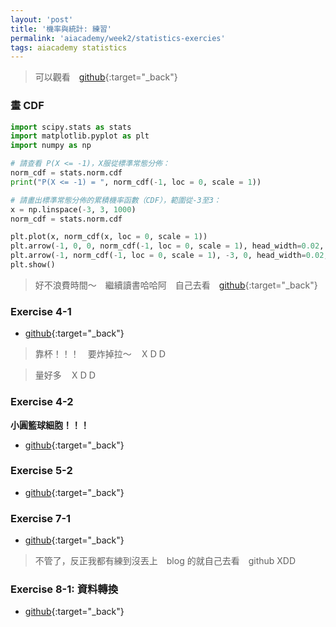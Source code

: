 ```yaml
---
layout: 'post'
title: '機率與統計: 練習'
permalink: 'aiacademy/week2/statistics-exercies'
tags: aiacademy statistics
---
```


> 可以觀看　[github](https://github.com/yuting3656/aiacademy){:target="_back"}

### 畫 CDF 

~~~python
import scipy.stats as stats
import matplotlib.pyplot as plt
import numpy as np

# 請查看 P(X <= -1)，X服從標準常態分佈：
norm_cdf = stats.norm.cdf
print("P(X <= -1) = ", norm_cdf(-1, loc = 0, scale = 1))

# 請畫出標準常態分佈的累積機率函數（CDF），範圍從-3至3：
x = np.linspace(-3, 3, 1000)
norm_cdf = stats.norm.cdf

plt.plot(x, norm_cdf(x, loc = 0, scale = 1))
plt.arrow(-1, 0, 0, norm_cdf(-1, loc = 0, scale = 1), head_width=0.02, width=0.005, head_length=0.02, color='r')
plt.arrow(-1, norm_cdf(-1, loc = 0, scale = 1), -3, 0, head_width=0.02, width=0.005, head_length=0.02, color='g')
plt.show()
~~~

> 好不浪費時間～　繼續讀書哈哈阿　自己去看　[github](https://github.com/yuting3656/aiacademy/blob/master/week2/StatPython_part1/AI_hmw_StatPython_2-1.ipynb){:target="_back"}


### Exercise 4-1

- [github](https://github.com/yuting3656/aiacademy/blob/master/week2/StatPython_part2/AI_hmw_StatPython_4-1.ipynb){:target="_back"}

> 靠杯！！！　要炸掉拉～　ＸＤＤ

> 量好多　ＸＤＤ


### Exercise 4-2
  
  __小圓籃球細胞！！！__　

- [github](https://github.com/yuting3656/aiacademy/blob/master/week2/StatPython_part2/AI_hmw_StatPython_4-2.ipynb){:target="_back"}


### Exercise 5-2

- [github](https://github.com/yuting3656/aiacademy/blob/master/week2/StatPython_part2/AI_hmw_StatPython_5-2%20.ipynb){:target="_back"}


### Exercise 7-1

- [github](https://github.com/yuting3656/aiacademy/blob/master/week2/StatPython_part2/AI_hmw_StatPython_7-1.ipynb){:target="_back"}


> 不管了，反正我都有練到沒丟上　blog 的就自己去看　github XDD


### Exercise 8-1: 資料轉換

- [github](https://github.com/yuting3656/aiacademy/blob/master/week2/StatPython_part3/AI_hmw_StatPython_8-1.ipynb){:target="_back"}